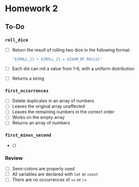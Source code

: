 # Homework 2

## To-Do

### `roll_dice`

- [ ] Return the result of rolling two dice in the following format:

  ```js
  "${ROLL_1} + ${ROLL_2} = ${SUM_OF_ROLLS}"
  ```

- [ ] Each die can roll a value from 1-6, with a uniform distribution

- [ ] Returns a string

### `first_occurrences`

- [ ] Delete duplicates in an array of numbers
- [ ] Leaves the original array unaffected
- [ ] Leaves the remaining numbers in the correct order
- [ ] Works on the empty array
- [ ] Returns an array of numbers

### `first_minus_second`

- [ ] 

### Review

- [ ] Semi-colons are properly used
- [ ] All variables are declared with `let` or `const`
- [ ] There are no occurrences of `==` or `!=`